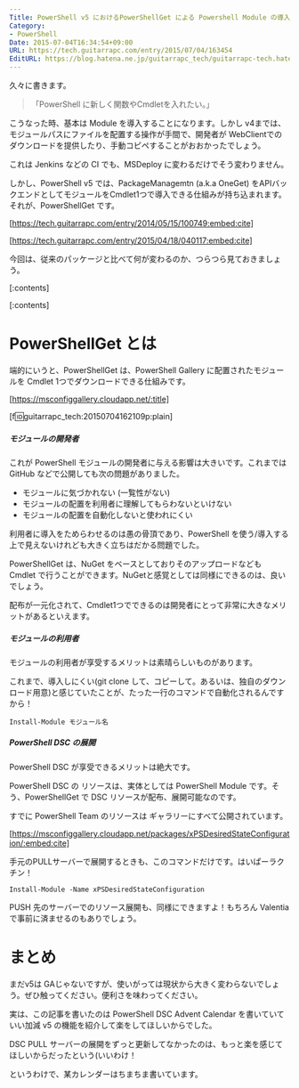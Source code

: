 ```yaml
---
Title: PowerShell v5 におけるPowerShellGet による Powershell Module の導入はどう変わるのか
Category:
- PowerShell
Date: 2015-07-04T16:34:54+09:00
URL: https://tech.guitarrapc.com/entry/2015/07/04/163454
EditURL: https://blog.hatena.ne.jp/guitarrapc_tech/guitarrapc-tech.hatenablog.com/atom/entry/8454420450100186372
---
```


久々に書きます。

> 「PowerShell に新しく関数やCmdletを入れたい。」

こうなった時、基本は Module を導入することになります。しかし v4までは、モジュールパスにファイルを配置する操作が手間で、開発者が WebClientでのダウンロードを提供したり、手動コピペすることがおおかったでしょう。

これは Jenkins などの CI でも、MSDeploy に変わるだけでそう変わりません。

しかし、PowerShell v5 では、PackageManagemtn (a.k.a OneGet) をAPIバックエンドとしてモジュールをCmdlet1つで導入できる仕組みが持ち込まれます。それが、PowerShellGet です。

[https://tech.guitarrapc.com/entry/2014/05/15/100749:embed:cite]

[https://tech.guitarrapc.com/entry/2015/04/18/040117:embed:cite]

今回は、従来のパッケージと比べて何が変わるのか、つらつら見ておきましょう。


[:contents]

[:contents]

# PowerShellGet とは

端的にいうと、PowerShellGet は、PowerShell Gallery に配置されたモジュールを Cmdlet 1つでダウンロードできる仕組みです。

[https://msconfiggallery.cloudapp.net/:title]

[f:id:guitarrapc_tech:20150704162109p:plain]


##### モジュールの開発者

これが PowerShell モジュールの開発者に与える影響は大きいです。これまでは GitHub などで公開しても次の問題がありました。

- モジュールに気づかれない (一覧性がない)
- モジュールの配置を利用者に理解してもらわないといけない
- モジュールの配置を自動化しないと使われにくい

利用者に導入をためらわせるのは愚の骨頂であり、PowerShell を使う/導入する上で見えないけれども大きく立ちはだかる問題でした。

PowerShellGet は、NuGet をベースとしておりそのアップロードなども Cmdlet で行うことができます。NuGetと感覚としては同様にできるのは、良いでしょう。

配布が一元化されて、Cmdlet1つでできるのは開発者にとって非常に大きなメリットがあるといえます。

##### モジュールの利用者

モジュールの利用者が享受するメリットは素晴らしいものがあります。

これまで、導入しにくい(git clone して、コピーして。あるいは、独自のダウンロード用意)と感じていたことが、たった一行のコマンドで自動化されるんですから！

```
Install-Module モジュール名
```

##### PowerShell DSC の展開

PowerShell DSC が享受できるメリットは絶大です。

PowerShell DSC の リソースは、実体としては PowerShell Module です。そう、PowerShellGet で DSC リソースが配布、展開可能なのです。

すでに PowerShell Team のリソースは ギャラリーにすべて公開されています。

[https://msconfiggallery.cloudapp.net/packages/xPSDesiredStateConfiguration/:embed:cite]

手元のPULLサーバーで展開するときも、このコマンドだけです。はいぱーラクチン！

```
Install-Module -Name xPSDesiredStateConfiguration
```

PUSH 先のサーバーでのリソース展開も、同様にできますよ！もちろん Valentiaで事前に済ませるのもありでしょう。


# まとめ

まだv5は GAじゃないですが、使いがっては現状から大きく変わらないでしょう。ぜひ触ってください。便利さを味わってください。

実は、この記事を書いたのは PowerShell DSC Advent Calendar を書いていていい加減 v5 の機能を紹介して楽をしてほしいからでした。

DSC PULL サーバーの展開をずっと更新してなかったのは、もっと楽を感じてほしいからだったという(いいわけ！

というわけで、某カレンダーはちまちま書いています。

